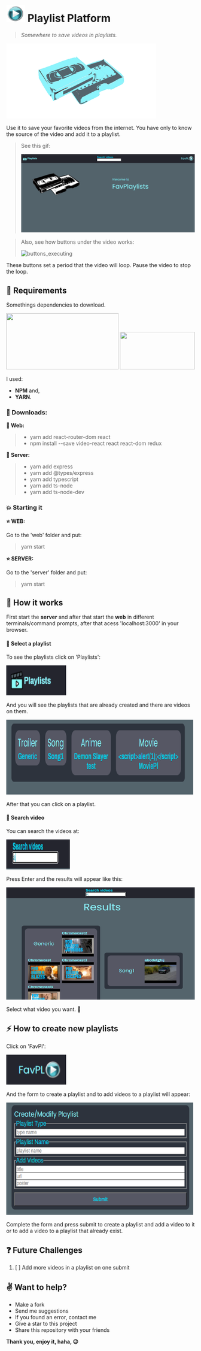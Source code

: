 # <img src="/web/src/assets/images/icons/logo.png" width="50" height="45"> Playlist Platform
> *Somewhere to save videos in playlists.*

<img src="/web/src/assets/images/background.png" width="400" height="200">

Use it to save your favorite videos from the internet. You have only to know the source of the video and add it to a playlist.

> See this gif:
> 
> ![executing](/readme_imgs/executing.gif)

> Also, see how buttons under the video works:
>
> ![buttons_executing](/readme_imgs/executing_but.gif)

These buttons set a period that the video will loop. Pause the video to stop the loop.

## :floppy_disk: Requirements
Somethings dependencies to download.

<img src="https://miro.medium.com/max/2800/1*y5YLuOKO5XM7MOzve6XsDQ.png" width="300" height="150">
<img src="https://www.trytape.com/wp-content/uploads/2019/10/yarn_image.png" width="200" height="100">

I used: 
- **NPM** and,
- **YARN**.

### :arrow_down_small: Downloads:

**:mega: Web:**
> - yarn add react-router-dom react
> - npm install --save video-react react react-dom redux

**:mega: Server:**
> - yarn add express
> - yarn add @types/express
> - yarn add typescript
> - yarn add ts-node
> - yarn add ts-node-dev

### :boom: Starting it

**:star: WEB:**

Go to the 'web' folder and put:
> yarn start

**:star: SERVER:**

Go to the 'server' folder and put:
> yarn start

## :abcd: How it works

First start the **server** and after that start the **web** in different terminals/command prompts, after that acess 'localhost:3000' in your browser.

#### :gem: Select a playlist
To see the playlists click on 'Playlists':

<img src="/readme_imgs/playlist_but.PNG" width="160" height="80">

And you will see the playlists that are already created and there are videos on them.

<img src="/readme_imgs/playlists.PNG" width="500" height="200">

After that you can click on a playlist.

#### :gem: Search video

You can search the videos at:

<img src="/readme_imgs/search.PNG" width="170" height="80">

Press Enter and the results will appear like this:

<img src="/readme_imgs/search_results.PNG" width="550" height="300">

Select what video you want. :pushpin:

## :zap: How to create new playlists

Click on 'FavPl':

<img src="/readme_imgs/favpl.PNG" width="160" height="80">

And the form to create a playlist and to add videos to a playlist will appear:

<img src="/readme_imgs/form_post.PNG" width="500" height="300">

Complete the form and press submit to create a playlist and add a video to it or to add a video to a playlist that already exist.

## :question: Future Challenges
1. [ ] Add more videos in a playlist on one submit

## :v: Want to help?

- Make a fork
- Send me suggestions
- If you found an error, contact me
- Give a star to this project
- Share this repository with your friends

**Thank you, enjoy it, haha, :wink:**
